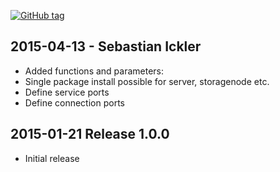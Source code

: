 [![GitHub tag][gh-tag-img]][gh-link]
## 2015-04-13 - Sebastian Ickler
- Added functions and parameters:
- Single package install possible for server, storagenode etc.
- Define service ports
- Define connection ports 

## 2015-01-21 Release 1.0.0  
- Initial release

[gh-tag-img]: https://img.shields.io/github/tag/genebean/genebean-networker.svg?label=newest%20tag
[gh-link]: https://github.com/genebean/genebean-networker

